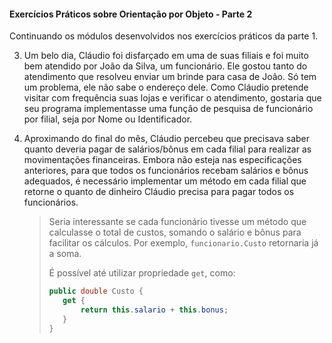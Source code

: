 #### Exercícios Práticos sobre Orientação por Objeto - Parte 2

Continuando os módulos desenvolvidos nos exercícios práticos da parte 1.



3. Um belo dia, Cláudio foi disfarçado em uma de suas filiais e foi muito bem atendido por João da Silva, um funcionário. Ele gostou tanto do atendimento que resolveu enviar um brinde para casa de João. Só tem um problema, ele não sabe o endereço dele. Como Cláudio pretende visitar com frequência suas lojas e verificar o atendimento, gostaria que seu programa implementasse uma função de pesquisa de funcionário por filial, seja por Nome ou Identificador. 



4. Aproximando do final do mês, Cláudio percebeu que precisava saber quanto deveria pagar de salários/bônus em cada filial para realizar as movimentações financeiras. Embora não esteja nas especificações anteriores, para que todos os funcionários recebam salários e bônus adequados, é necessário implementar um método em cada filial que retorne o quanto de dinheiro Cláudio precisa para pagar todos os funcionários.

   > Seria interessante se cada funcionário tivesse um método que calculasse o total de custos, somando o salário e bônus para facilitar os cálculos. Por exemplo, `funcionario.Custo` retornaria já a soma.
   >
   > É possível até utilizar propriedade `get`, como:
   >
   > ```c#
   > public double Custo {
   > 	get {
   > 		return this.salario + this.bonus;
   > 	}
   > }
   > ```

